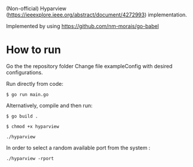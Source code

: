 (Non-official) Hyparview (https://ieeexplore.ieee.org/abstract/document/4272993) implementation.

Implemented by using https://github.com/nm-morais/go-babel

# How to run

Go the the repository folder
Change file exampleConfig with desired configurations.

Run directly from code:

    $ go run main.go

Alternatively, compile and then run:

    $ go build .

    $ chmod +x hyparview

    ./hyparview

In order to select a random available port from the system :

    ./hyparview -rport
